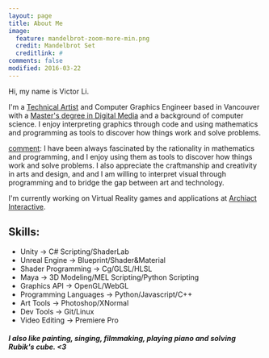 ```yaml
---
layout: page
title: About Me
image:
  feature: mandelbrot-zoom-more-min.png
  credit: Mandelbrot Set
  creditlink: #
comments: false
modified: 2016-03-22
---
```


[comment]: ---
Hi, my name is Victor Li.

I'm a [Technical Artist](http://iamvictorli.com/) and Computer Graphics Engineer based in Vancouver with a [Master's degree in Digital Media](http://thecdm.ca/) and a background of computer science. I enjoy interpreting graphics through code and using mathematics and programming as tools to discover how things work and solve problems.

[comment]: I have been always fascinated by the rationality in mathematics and programming, and I enjoy using them as tools to discover how things work and solve problems. I also appreciate the craftmanship and creativity in arts and design, and and I am willing to interpret visual through programming and to bridge the gap between art and technology.

I'm currently working on Virtual Reality games and applications at [Archiact Interactive](http://archiactinteractive.com).

## Skills:

* Unity -> C# Scripting/ShaderLab
* Unreal Engine -> Blueprint/Shader&Material
* Shader Programming -> Cg/GLSL/HLSL
* Maya -> 3D Modeling/MEL Scripting/Python Scripting
* Graphics API -> OpenGL/WebGL
* Programming Languages -> Python/Javascript/C++
* Art Tools -> Photoshop/XNormal
* Dev Tools -> Git/Linux
* Video Editing -> Premiere Pro


##### I also like painting, singing, filmmaking, playing piano and solving Rubik's cube. <3
